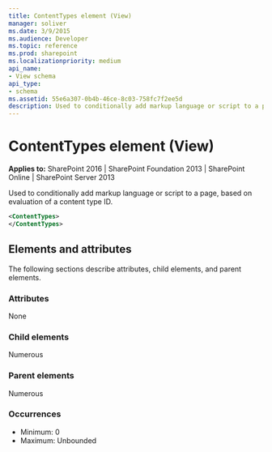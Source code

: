 ```yaml
---
title: ContentTypes element (View)
manager: soliver
ms.date: 3/9/2015
ms.audience: Developer
ms.topic: reference
ms.prod: sharepoint
ms.localizationpriority: medium
api_name:
- View schema
api_type:
- schema
ms.assetid: 55e6a307-0b4b-46ce-8c03-758fc7f2ee5d
description: Used to conditionally add markup language or script to a page, based on evaluation of a content type ID.
---
```


# ContentTypes element (View)

**Applies to:** SharePoint 2016 | SharePoint Foundation 2013 | SharePoint Online | SharePoint Server 2013
  
Used to conditionally add markup language or script to a page, based on evaluation of a content type ID.
  
```XML
<ContentTypes>
</ContentTypes>
```

## Elements and attributes

The following sections describe attributes, child elements, and parent elements.

### Attributes

None
   
### Child elements

Numerous 
   
### Parent elements

Numerous 
   
### Occurrences

- Minimum: 0
- Maximum: Unbounded  

<br/> 
   

